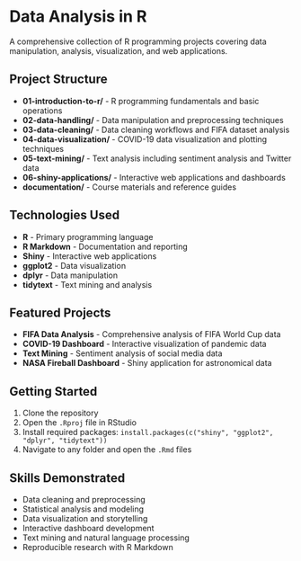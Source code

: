 # Data Analysis in R

A comprehensive collection of R programming projects covering data manipulation, analysis, visualization, and web applications.

## Project Structure

- **01-introduction-to-r/** - R programming fundamentals and basic operations
- **02-data-handling/** - Data manipulation and preprocessing techniques
- **03-data-cleaning/** - Data cleaning workflows and FIFA dataset analysis
- **04-data-visualization/** - COVID-19 data visualization and plotting techniques
- **05-text-mining/** - Text analysis including sentiment analysis and Twitter data
- **06-shiny-applications/** - Interactive web applications and dashboards
- **documentation/** - Course materials and reference guides

## Technologies Used

- **R** - Primary programming language
- **R Markdown** - Documentation and reporting
- **Shiny** - Interactive web applications
- **ggplot2** - Data visualization
- **dplyr** - Data manipulation
- **tidytext** - Text mining and analysis

## Featured Projects

- **FIFA Data Analysis** - Comprehensive analysis of FIFA World Cup data
- **COVID-19 Dashboard** - Interactive visualization of pandemic data
- **Text Mining** - Sentiment analysis of social media data
- **NASA Fireball Dashboard** - Shiny application for astronomical data

## Getting Started

1. Clone the repository
2. Open the `.Rproj` file in RStudio
3. Install required packages: `install.packages(c("shiny", "ggplot2", "dplyr", "tidytext"))`
4. Navigate to any folder and open the `.Rmd` files

## Skills Demonstrated

- Data cleaning and preprocessing
- Statistical analysis and modeling
- Data visualization and storytelling
- Interactive dashboard development
- Text mining and natural language processing
- Reproducible research with R Markdown
